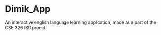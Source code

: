 # Dimik_App
An interactive english language learning application, made as a part of the CSE 326 ISD proect
